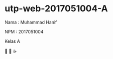 # utp-web-2017051004-A

Nama : Muhammad Hanif

NPM : 2017051004

Kelas A

:dancer: :pizza: :coffee:
